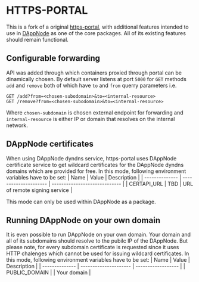 # HTTPS-PORTAL

This is a fork of a original [https-portal](https://github.com/SteveLTN/https-portal), with additional features intended to use in [DAppNode](https://github.com/dappnode/DAppNode) as one of the core packages. All of its existing features should remain functional.
## Configurable forwarding
API was added through which containers proxied through portal can be dinamically chosen. By default server listens at port `5000` for `GET` methods `add` and `remove` both of which have `to` and `from` querry parameters i.e.
```
GET /add?from=<chosen-subodomain>&to=<internal-resource>
GET /remove?from=<chosen-subodomain>&to=<internal-resource>
```
Where `chosen-subdomain` is chosen external endpoint for forwarding and `internal-resource` is either IP or domain that resolves on the internal network.
## DAppNode certificates
When using DAppNode dyndns service, https-portal uses DAppNode certificate service to get wildcard certificates for the DAppNode dyndns domains which are provided for free. In this mode, following environment variables have to be set:
| Name           | Value                 | Description                   |
| -------------- | --------------------- | ----------------------------- |
| CERTAPI_URL    | TBD                   | URL of remote signing service |

This mode can only be used within DAppNode as a package.
## Running DAppNode on your own domain
It is even possible to run DAppNode on your own domain. Your domain and all of its subdomains should resolve to the pubilc IP of the DAppNode. But please note, for every subdomain certificate is requested since it uses HTTP chalenges which cannot be used for issuing wildcard certificates. 
In this mode, following environment variables have to be set:
| Name           | Value                 | Description        |
| -------------- | --------------------- | ------------------ |
| PUBLIC_DOMAIN  |                       | Your domain        |
